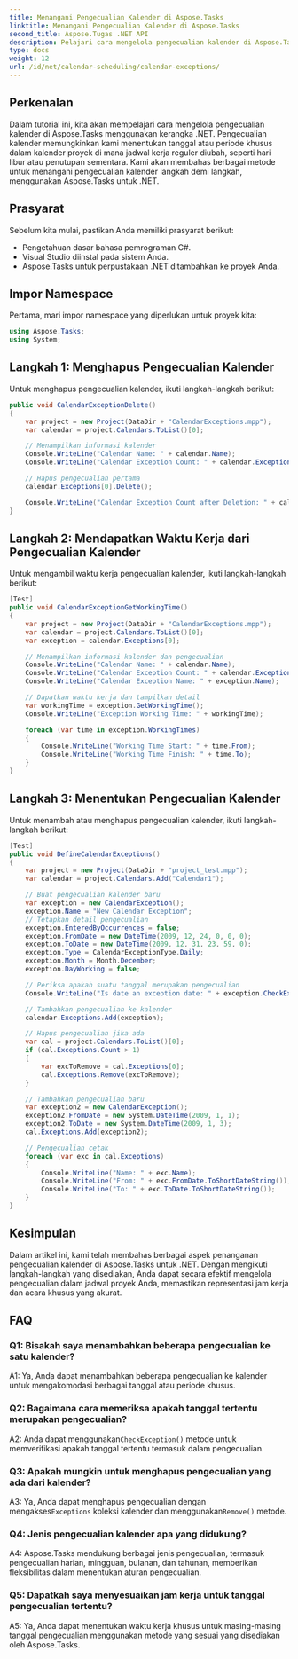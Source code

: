```yaml
---
title: Menangani Pengecualian Kalender di Aspose.Tasks
linktitle: Menangani Pengecualian Kalender di Aspose.Tasks
second_title: Aspose.Tugas .NET API
description: Pelajari cara mengelola pengecualian kalender di Aspose.Tasks untuk .NET dengan tutorial langkah demi langkah dan contoh.
type: docs
weight: 12
url: /id/net/calendar-scheduling/calendar-exceptions/
---
```

## Perkenalan

Dalam tutorial ini, kita akan mempelajari cara mengelola pengecualian kalender di Aspose.Tasks menggunakan kerangka .NET. Pengecualian kalender memungkinkan kami menentukan tanggal atau periode khusus dalam kalender proyek di mana jadwal kerja reguler diubah, seperti hari libur atau penutupan sementara. Kami akan membahas berbagai metode untuk menangani pengecualian kalender langkah demi langkah, menggunakan Aspose.Tasks untuk .NET.

## Prasyarat

Sebelum kita mulai, pastikan Anda memiliki prasyarat berikut:
- Pengetahuan dasar bahasa pemrograman C#.
- Visual Studio diinstal pada sistem Anda.
- Aspose.Tasks untuk perpustakaan .NET ditambahkan ke proyek Anda.

## Impor Namespace

Pertama, mari impor namespace yang diperlukan untuk proyek kita:

```csharp
using Aspose.Tasks;
using System;


```

## Langkah 1: Menghapus Pengecualian Kalender

Untuk menghapus pengecualian kalender, ikuti langkah-langkah berikut:

```csharp
public void CalendarExceptionDelete()
{
    var project = new Project(DataDir + "CalendarExceptions.mpp");
    var calendar = project.Calendars.ToList()[0];

    // Menampilkan informasi kalender
    Console.WriteLine("Calendar Name: " + calendar.Name);
    Console.WriteLine("Calendar Exception Count: " + calendar.Exceptions.Count);

    // Hapus pengecualian pertama
    calendar.Exceptions[0].Delete();

    Console.WriteLine("Calendar Exception Count after Deletion: " + calendar.Exceptions.Count);
}
```

## Langkah 2: Mendapatkan Waktu Kerja dari Pengecualian Kalender

Untuk mengambil waktu kerja pengecualian kalender, ikuti langkah-langkah berikut:

```csharp
[Test]
public void CalendarExceptionGetWorkingTime()
{
    var project = new Project(DataDir + "CalendarExceptions.mpp");
    var calendar = project.Calendars.ToList()[0];
    var exception = calendar.Exceptions[0];

    // Menampilkan informasi kalender dan pengecualian
    Console.WriteLine("Calendar Name: " + calendar.Name);
    Console.WriteLine("Calendar Exception Count: " + calendar.Exceptions.Count);
    Console.WriteLine("Calendar Exception Name: " + exception.Name);

    // Dapatkan waktu kerja dan tampilkan detail
    var workingTime = exception.GetWorkingTime();
    Console.WriteLine("Exception Working Time: " + workingTime);

    foreach (var time in exception.WorkingTimes)
    {
        Console.WriteLine("Working Time Start: " + time.From);
        Console.WriteLine("Working Time Finish: " + time.To);
    }
}
```

## Langkah 3: Menentukan Pengecualian Kalender

Untuk menambah atau menghapus pengecualian kalender, ikuti langkah-langkah berikut:

```csharp
[Test]
public void DefineCalendarExceptions()
{
    var project = new Project(DataDir + "project_test.mpp");
    var calendar = project.Calendars.Add("Calendar1");

    // Buat pengecualian kalender baru
    var exception = new CalendarException();
    exception.Name = "New Calendar Exception";
    // Tetapkan detail pengecualian
    exception.EnteredByOccurrences = false;
    exception.FromDate = new DateTime(2009, 12, 24, 0, 0, 0);
    exception.ToDate = new DateTime(2009, 12, 31, 23, 59, 0);
    exception.Type = CalendarExceptionType.Daily;
    exception.Month = Month.December;
    exception.DayWorking = false;

    // Periksa apakah suatu tanggal merupakan pengecualian
    Console.WriteLine("Is date an exception date: " + exception.CheckException(new DateTime(2009, 12, 26, 8, 0, 0)));

    // Tambahkan pengecualian ke kalender
    calendar.Exceptions.Add(exception);

    // Hapus pengecualian jika ada
    var cal = project.Calendars.ToList()[0];
    if (cal.Exceptions.Count > 1)
    {
        var excToRemove = cal.Exceptions[0];
        cal.Exceptions.Remove(excToRemove);
    }

    // Tambahkan pengecualian baru
    var exception2 = new CalendarException();
    exception2.FromDate = new System.DateTime(2009, 1, 1);
    exception2.ToDate = new System.DateTime(2009, 1, 3);
    cal.Exceptions.Add(exception2);

    // Pengecualian cetak
    foreach (var exc in cal.Exceptions)
    {
        Console.WriteLine("Name: " + exc.Name);
        Console.WriteLine("From: " + exc.FromDate.ToShortDateString());
        Console.WriteLine("To: " + exc.ToDate.ToShortDateString());
    }
}
```

## Kesimpulan

Dalam artikel ini, kami telah membahas berbagai aspek penanganan pengecualian kalender di Aspose.Tasks untuk .NET. Dengan mengikuti langkah-langkah yang disediakan, Anda dapat secara efektif mengelola pengecualian dalam jadwal proyek Anda, memastikan representasi jam kerja dan acara khusus yang akurat.

## FAQ

### Q1: Bisakah saya menambahkan beberapa pengecualian ke satu kalender?

A1: Ya, Anda dapat menambahkan beberapa pengecualian ke kalender untuk mengakomodasi berbagai tanggal atau periode khusus.

### Q2: Bagaimana cara memeriksa apakah tanggal tertentu merupakan pengecualian?

 A2: Anda dapat menggunakan`CheckException()` metode untuk memverifikasi apakah tanggal tertentu termasuk dalam pengecualian.

### Q3: Apakah mungkin untuk menghapus pengecualian yang ada dari kalender?

 A3: Ya, Anda dapat menghapus pengecualian dengan mengakses`Exceptions` koleksi kalender dan menggunakan`Remove()` metode.

### Q4: Jenis pengecualian kalender apa yang didukung?

A4: Aspose.Tasks mendukung berbagai jenis pengecualian, termasuk pengecualian harian, mingguan, bulanan, dan tahunan, memberikan fleksibilitas dalam menentukan aturan pengecualian.

### Q5: Dapatkah saya menyesuaikan jam kerja untuk tanggal pengecualian tertentu?

A5: Ya, Anda dapat menentukan waktu kerja khusus untuk masing-masing tanggal pengecualian menggunakan metode yang sesuai yang disediakan oleh Aspose.Tasks.